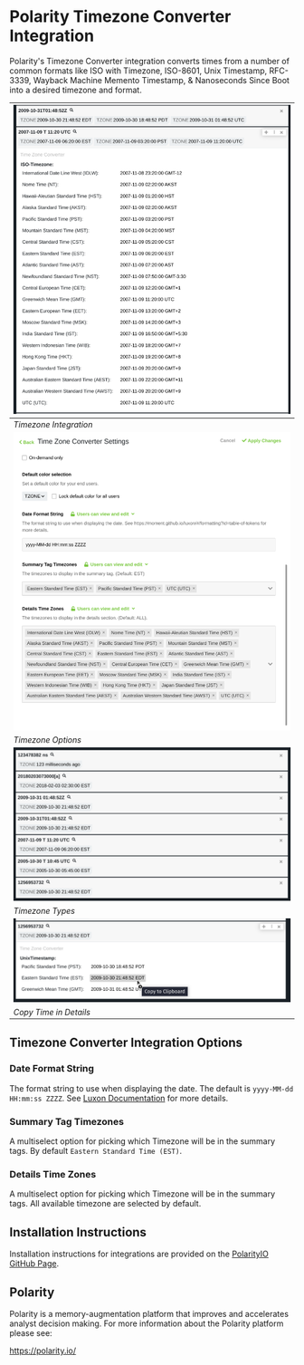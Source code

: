 # Polarity Timezone Converter Integration

Polarity's Timezone Converter integration converts times from a number of common formats like ISO with Timezone, ISO-8601, Unix Timestamp, RFC-3339, Wayback Machine Memento Timestamp, & Nanoseconds Since Boot into a desired timezone and format.

| ![image](images/timezone-main.png) | 
|---|
| _Timezone Integration_ | 
| ![](images/timezone-options.png) |
| _Timezone Options_ |
| ![](images/timezone-types.png) |
| _Timezone Types_ |
| ![](images/timezone-copy.png) |
| _Copy Time in Details_ |


## Timezone Converter Integration Options
### Date Format String
The format string to use when displaying the date. The default is `yyyy-MM-dd HH:mm:ss ZZZZ`. See [Luxon Documentation](https://moment.github.io/luxon/#/formatting?id=table-of-tokens) for more details.

### Summary Tag Timezones
A multiselect option for picking which Timezone will be in the summary tags. By default `Eastern Standard Time (EST)`.

### Details Time Zones
A multiselect option for picking which Timezone will be in the summary tags. All available timezone are selected by default.

## Installation Instructions
Installation instructions for integrations are provided on the [PolarityIO GitHub Page](https://polarityio.github.io/).

## Polarity
Polarity is a memory-augmentation platform that improves and accelerates analyst decision making. For more information about the Polarity platform please see:

https://polarity.io/
